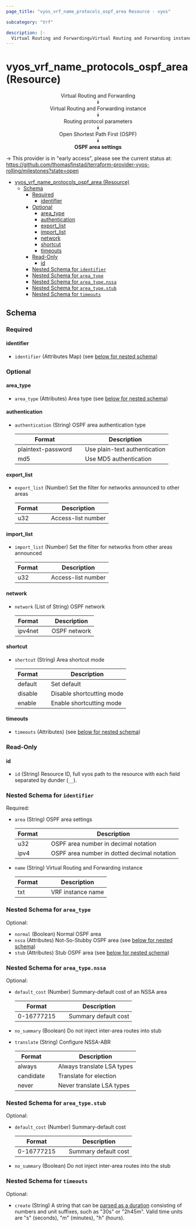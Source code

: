 ```yaml
---
page_title: "vyos_vrf_name_protocols_ospf_area Resource - vyos"

subcategory: "Vrf"

description: |-
  Virtual Routing and Forwarding⯯Virtual Routing and Forwarding instance⯯Routing protocol parameters⯯Open Shortest Path First (OSPF)⯯OSPF area settings
---
```


# vyos_vrf_name_protocols_ospf_area (Resource)
<center>

Virtual Routing and Forwarding  
⯯  
Virtual Routing and Forwarding instance  
⯯  
Routing protocol parameters  
⯯  
Open Shortest Path First (OSPF)  
⯯  
**OSPF area settings**


</center>

-> This provider is in "early access", please see the current status at: https://github.com/thomasfinstad/terraform-provider-vyos-rolling/milestones?state=open

<!--TOC-->

- [vyos_vrf_name_protocols_ospf_area (Resource)](#vyos_vrf_name_protocols_ospf_area-resource)
  - [Schema](#schema)
    - [Required](#required)
      - [identifier](#identifier)
    - [Optional](#optional)
      - [area_type](#area_type)
      - [authentication](#authentication)
      - [export_list](#export_list)
      - [import_list](#import_list)
      - [network](#network)
      - [shortcut](#shortcut)
      - [timeouts](#timeouts)
    - [Read-Only](#read-only)
      - [id](#id)
    - [Nested Schema for `identifier`](#nested-schema-for-identifier)
    - [Nested Schema for `area_type`](#nested-schema-for-area_type)
    - [Nested Schema for `area_type.nssa`](#nested-schema-for-area_typenssa)
    - [Nested Schema for `area_type.stub`](#nested-schema-for-area_typestub)
    - [Nested Schema for `timeouts`](#nested-schema-for-timeouts)

<!--TOC-->

<!-- schema generated by tfplugindocs -->
## Schema

### Required

#### identifier
- `identifier` (Attributes Map) (see [below for nested schema](#nestedatt--identifier))

### Optional

#### area_type
- `area_type` (Attributes) Area type (see [below for nested schema](#nestedatt--area_type))
#### authentication
- `authentication` (String) OSPF area authentication type

    |  Format              &emsp;|  Description                    |
    |----------------------|---------------------------------|
    |  plaintext-password  &emsp;|  Use plain-text authentication  |
    |  md5                 &emsp;|  Use MD5 authentication         |
#### export_list
- `export_list` (Number) Set the filter for networks announced to other areas

    |  Format  &emsp;|  Description         |
    |----------|----------------------|
    |  u32     &emsp;|  Access-list number  |
#### import_list
- `import_list` (Number) Set the filter for networks from other areas announced

    |  Format  &emsp;|  Description         |
    |----------|----------------------|
    |  u32     &emsp;|  Access-list number  |
#### network
- `network` (List of String) OSPF network

    |  Format   &emsp;|  Description   |
    |-----------|----------------|
    |  ipv4net  &emsp;|  OSPF network  |
#### shortcut
- `shortcut` (String) Area shortcut mode

    |  Format   &emsp;|  Description                |
    |-----------|-----------------------------|
    |  default  &emsp;|  Set default                |
    |  disable  &emsp;|  Disable shortcutting mode  |
    |  enable   &emsp;|  Enable shortcutting mode   |
#### timeouts
- `timeouts` (Attributes) (see [below for nested schema](#nestedatt--timeouts))

### Read-Only

#### id
- `id` (String) Resource ID, full vyos path to the resource with each field separated by dunder (`__`).

<a id="nestedatt--identifier"></a>
### Nested Schema for `identifier`

Required:

- `area` (String) OSPF area settings

    |  Format  &emsp;|  Description                                  |
    |----------|-----------------------------------------------|
    |  u32     &emsp;|  OSPF area number in decimal notation         |
    |  ipv4    &emsp;|  OSPF area number in dotted decimal notation  |
- `name` (String) Virtual Routing and Forwarding instance

    |  Format  &emsp;|  Description        |
    |----------|---------------------|
    |  txt     &emsp;|  VRF instance name  |


<a id="nestedatt--area_type"></a>
### Nested Schema for `area_type`

Optional:

- `normal` (Boolean) Normal OSPF area
- `nssa` (Attributes) Not-So-Stubby OSPF area (see [below for nested schema](#nestedatt--area_type--nssa))
- `stub` (Attributes) Stub OSPF area (see [below for nested schema](#nestedatt--area_type--stub))

<a id="nestedatt--area_type--nssa"></a>
### Nested Schema for `area_type.nssa`

Optional:

- `default_cost` (Number) Summary-default cost of an NSSA area

    |  Format      &emsp;|  Description           |
    |--------------|------------------------|
    |  0-16777215  &emsp;|  Summary default cost  |
- `no_summary` (Boolean) Do not inject inter-area routes into stub
- `translate` (String) Configure NSSA-ABR

    |  Format     &emsp;|  Description                 |
    |-------------|------------------------------|
    |  always     &emsp;|  Always translate LSA types  |
    |  candidate  &emsp;|  Translate for election      |
    |  never      &emsp;|  Never translate LSA types   |


<a id="nestedatt--area_type--stub"></a>
### Nested Schema for `area_type.stub`

Optional:

- `default_cost` (Number) Summary-default cost

    |  Format      &emsp;|  Description           |
    |--------------|------------------------|
    |  0-16777215  &emsp;|  Summary default cost  |
- `no_summary` (Boolean) Do not inject inter-area routes into the stub



<a id="nestedatt--timeouts"></a>
### Nested Schema for `timeouts`

Optional:

- `create` (String) A string that can be [parsed as a duration](https://pkg.go.dev/time#ParseDuration) consisting of numbers and unit suffixes, such as &#34;30s&#34; or &#34;2h45m&#34;. Valid time units are &#34;s&#34; (seconds), &#34;m&#34; (minutes), &#34;h&#34; (hours).

